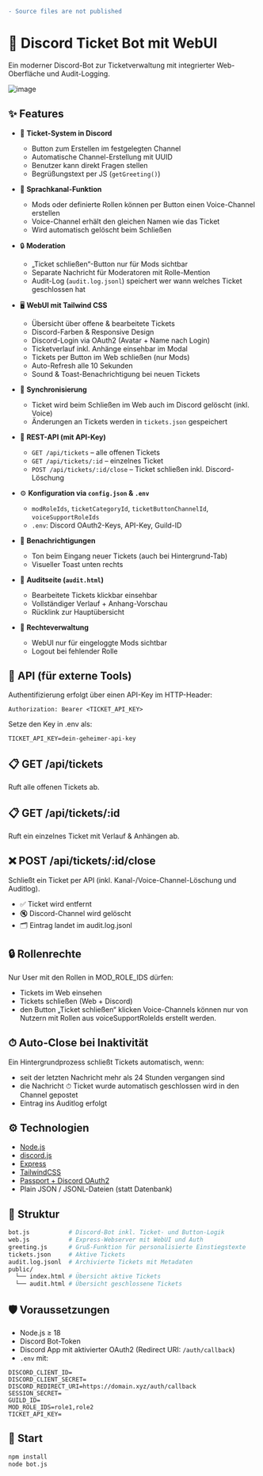 ```diff
- Source files are not published
```

# 🎫 Discord Ticket Bot mit WebUI

Ein moderner Discord-Bot zur Ticketverwaltung mit integrierter Web-Oberfläche und Audit-Logging.

![image](https://github.com/user-attachments/assets/f6495386-a196-4e10-ba67-d42d1ac1b7bb)


## ✨ Features

- 🎫 **Ticket-System in Discord**
  - Button zum Erstellen im festgelegten Channel
  - Automatische Channel-Erstellung mit UUID
  - Benutzer kann direkt Fragen stellen
  - Begrüßungstext per JS (`getGreeting()`)

- 🎤 **Sprachkanal-Funktion**
  - Mods oder definierte Rollen können per Button einen Voice-Channel erstellen
  - Voice-Channel erhält den gleichen Namen wie das Ticket
  - Wird automatisch gelöscht beim Schließen

- 🔒 **Moderation**
  - „Ticket schließen“-Button nur für Mods sichtbar
  - Separate Nachricht für Moderatoren mit Rolle-Mention
  - Audit-Log (`audit.log.jsonl`) speichert wer wann welches Ticket geschlossen hat

- 🖥️ **WebUI mit Tailwind CSS**
  - Übersicht über offene & bearbeitete Tickets
  - Discord-Farben & Responsive Design
  - Discord-Login via OAuth2 (Avatar + Name nach Login)
  - Ticketverlauf inkl. Anhänge einsehbar im Modal
  - Tickets per Button im Web schließen (nur Mods)
  - Auto-Refresh alle 10 Sekunden
  - Sound & Toast-Benachrichtigung bei neuen Tickets

- 🔁 **Synchronisierung**
  - Ticket wird beim Schließen im Web auch im Discord gelöscht (inkl. Voice)
  - Änderungen an Tickets werden in `tickets.json` gespeichert

- 📡 **REST-API (mit API-Key)**
  - `GET /api/tickets` – alle offenen Tickets
  - `GET /api/tickets/:id` – einzelnes Ticket
  - `POST /api/tickets/:id/close` – Ticket schließen inkl. Discord-Löschung

- ⚙️ **Konfiguration via `config.json` & `.env`**
  - `modRoleIds`, `ticketCategoryId`, `ticketButtonChannelId`, `voiceSupportRoleIds`
  - `.env`: Discord OAuth2-Keys, API-Key, Guild-ID

- 🔔 **Benachrichtigungen**
  - Ton beim Eingang neuer Tickets (auch bei Hintergrund-Tab)
  - Visueller Toast unten rechts

- 🧾 **Auditseite (`audit.html`)**
  - Bearbeitete Tickets klickbar einsehbar
  - Vollständiger Verlauf + Anhang-Vorschau
  - Rücklink zur Hauptübersicht

- 🔐 **Rechteverwaltung**
  - WebUI nur für eingeloggte Mods sichtbar
  - Logout bei fehlender Rolle


## 🔌 API (für externe Tools)
Authentifizierung erfolgt über einen API-Key im HTTP-Header:
```
Authorization: Bearer <TICKET_API_KEY>
```
Setze den Key in .env als:
```
TICKET_API_KEY=dein-geheimer-api-key
```

## 📋 GET /api/tickets
Ruft alle offenen Tickets ab.

## 📋 GET /api/tickets/:id
Ruft ein einzelnes Ticket mit Verlauf & Anhängen ab. 

## ❌ POST /api/tickets/:id/close
Schließt ein Ticket per API (inkl. Kanal-/Voice-Channel-Löschung und Auditlog).
- ✅ Ticket wird entfernt
- 🔇 Discord-Channel wird gelöscht
- 🗂️ Eintrag landet im audit.log.jsonl

## 🔒 Rollenrechte
Nur User mit den Rollen in MOD_ROLE_IDS dürfen:
- Tickets im Web einsehen
- Tickets schließen (Web + Discord)
- den Button „Ticket schließen“ klicken
Voice-Channels können nur von Nutzern mit Rollen aus voiceSupportRoleIds erstellt werden.

## ⏱ Auto-Close bei Inaktivität
Ein Hintergrundprozess schließt Tickets automatisch, wenn:
- seit der letzten Nachricht mehr als 24 Stunden vergangen sind
- die Nachricht ⏱ Ticket wurde automatisch geschlossen wird in den Channel gepostet
- Eintrag ins Auditlog erfolgt

## ⚙️ Technologien

- [Node.js](https://nodejs.org/)
- [discord.js](https://discord.js.org/)
- [Express](https://expressjs.com/)
- [TailwindCSS](https://tailwindcss.com/)
- [Passport + Discord OAuth2](http://www.passportjs.org/)
- Plain JSON / JSONL-Dateien (statt Datenbank)

## 📁 Struktur

```bash
bot.js           # Discord-Bot inkl. Ticket- und Button-Logik
web.js           # Express-Webserver mit WebUI und Auth
greeting.js      # Gruß-Funktion für personalisierte Einstiegstexte
tickets.json     # Aktive Tickets
audit.log.jsonl  # Archivierte Tickets mit Metadaten
public/
  └── index.html # Übersicht aktive Tickets
  └── audit.html # Übersicht geschlossene Tickets
```
## 🛡 Voraussetzungen

- Node.js ≥ 18
- Discord Bot-Token
- Discord App mit aktivierter OAuth2 (Redirect URI: `/auth/callback`)
- `.env` mit:

```env
DISCORD_CLIENT_ID=
DISCORD_CLIENT_SECRET=
DISCORD_REDIRECT_URI=https://domain.xyz/auth/callback
SESSION_SECRET=
GUILD_ID=
MOD_ROLE_IDS=role1,role2
TICKET_API_KEY=
```

## 🚀 Start

```bash
npm install
node bot.js
```
